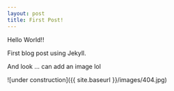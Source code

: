 ```yaml
---
layout: post
title: First Post!
---
```


Hello World!!

First blog post using Jekyll.

And look ... can add an image lol

![under construction]({{ site.baseurl }}/images/404.jpg)

